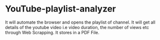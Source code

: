 # YouTube-playlist-analyzer
It will automate the browser and opens the playlist of channel.
It will get all details of the youtube video i.e video duration, the number of views etc through Web Scrapping.
It stores in a PDF File.
